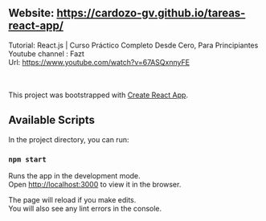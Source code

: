 ## Website: https://cardozo-gv.github.io/tareas-react-app/



Tutorial: React.js | Curso Práctico Completo Desde Cero, Para Principiantes <br/>
Youtube channel : Fazt <br/>
Url: https://www.youtube.com/watch?v=67ASQxnnyFE <br/>



<br/><br/>
This project was bootstrapped with [Create React App](https://github.com/facebook/create-react-app).

## Available Scripts

In the project directory, you can run:

### `npm start`

Runs the app in the development mode.<br>
Open [http://localhost:3000](http://localhost:3000) to view it in the browser.

The page will reload if you make edits.<br>
You will also see any lint errors in the console.


